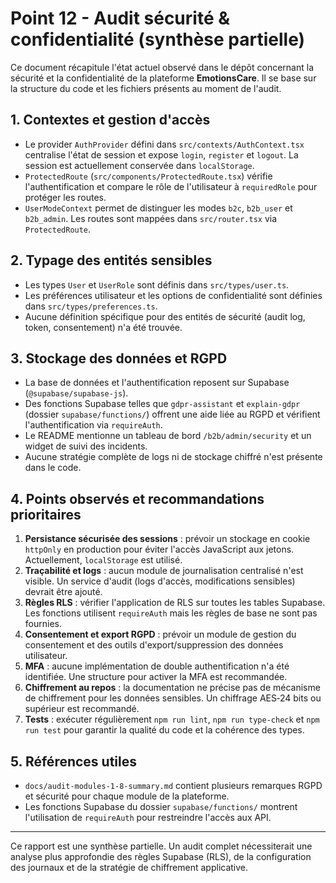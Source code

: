 # Point 12 - Audit sécurité & confidentialité (synthèse partielle)

Ce document récapitule l'état actuel observé dans le dépôt concernant la sécurité et la confidentialité de la plateforme **EmotionsCare**. Il se base sur la structure du code et les fichiers présents au moment de l'audit.

## 1. Contextes et gestion d'accès

- Le provider `AuthProvider` défini dans `src/contexts/AuthContext.tsx` centralise l'état de session et expose `login`, `register` et `logout`. La session est actuellement conservée dans `localStorage`.
- `ProtectedRoute` (`src/components/ProtectedRoute.tsx`) vérifie l'authentification et compare le rôle de l'utilisateur à `requiredRole` pour protéger les routes.
- `UserModeContext` permet de distinguer les modes `b2c`, `b2b_user` et `b2b_admin`. Les routes sont mappées dans `src/router.tsx` via `ProtectedRoute`.

## 2. Typage des entités sensibles

- Les types `User` et `UserRole` sont définis dans `src/types/user.ts`.
- Les préférences utilisateur et les options de confidentialité sont définies dans `src/types/preferences.ts`.
- Aucune définition spécifique pour des entités de sécurité (audit log, token, consentement) n'a été trouvée.

## 3. Stockage des données et RGPD

- La base de données et l'authentification reposent sur Supabase (`@supabase/supabase-js`).
- Des fonctions Supabase telles que `gdpr-assistant` et `explain-gdpr` (dossier `supabase/functions/`) offrent une aide liée au RGPD et vérifient l'authentification via `requireAuth`.
- Le README mentionne un tableau de bord `/b2b/admin/security` et un widget de suivi des incidents.
- Aucune stratégie complète de logs ni de stockage chiffré n'est présente dans le code.

## 4. Points observés et recommandations prioritaires

1. **Persistance sécurisée des sessions** : prévoir un stockage en cookie `httpOnly` en production pour éviter l'accès JavaScript aux jetons. Actuellement, `localStorage` est utilisé.
2. **Traçabilité et logs** : aucun module de journalisation centralisé n'est visible. Un service d'audit (logs d'accès, modifications sensibles) devrait être ajouté.
3. **Règles RLS** : vérifier l'application de RLS sur toutes les tables Supabase. Les fonctions utilisent `requireAuth` mais les règles de base ne sont pas fournies.
4. **Consentement et export RGPD** : prévoir un module de gestion du consentement et des outils d'export/suppression des données utilisateur.
5. **MFA** : aucune implémentation de double authentification n'a été identifiée. Une structure pour activer la MFA est recommandée.
6. **Chiffrement au repos** : la documentation ne précise pas de mécanisme de chiffrement pour les données sensibles. Un chiffrage AES‑24 bits ou supérieur est recommandé.
7. **Tests** : exécuter régulièrement `npm run lint`, `npm run type-check` et `npm run test` pour garantir la qualité du code et la cohérence des types.

## 5. Références utiles

- `docs/audit-modules-1-8-summary.md` contient plusieurs remarques RGPD et sécurité pour chaque module de la plateforme.
- Les fonctions Supabase du dossier `supabase/functions/` montrent l'utilisation de `requireAuth` pour restreindre l'accès aux API.

---

Ce rapport est une synthèse partielle. Un audit complet nécessiterait une analyse plus approfondie des règles Supabase (RLS), de la configuration des journaux et de la stratégie de chiffrement applicative.

